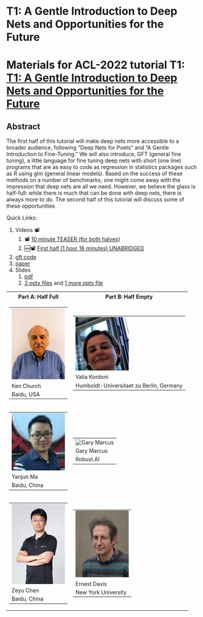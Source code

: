 # T1: A Gentle Introduction to Deep Nets and Opportunities for the Future

<h1>Materials for ACL-2022 tutorial T1: <a href="https://www.2022.aclweb.org/tutorials">T1: A Gentle Introduction to Deep Nets and Opportunities for the Future</a></h1>

<h2>Abstract</h2>
The first half of this tutorial will make deep nets more accessible to a broader audience, following “Deep Nets for Poets” and “A Gentle Introduction to Fine-Tuning.” We will also introduce, GFT (general fine tuning), a little language for fine tuning deep nets with short (one line) programs that are as easy to code as regression in statistics packages such as R using glm (general linear models).  Based on the success of these methods on a number of  benchmarks, one might come away with the impression that deep nets are all we need. However, we believe the glass is half-full: while there is much that can be done with deep nets, there is always more to do.  The second half of this tutorial will discuss some of these opportunities



<p>
Quick Links:
<ol>
<li>Videos 📽️ <ol>
	<li>📽️ <a href="https://youtu.be/IKjx38AV4bo">10 minute TEASER (for both halves)</a></li>
	<li>🆕📽️  <a href="https://youtu.be/fWS-pgKYE_o">First half (1 hour 16 minutes) UNABRIDGED</a></li>
	</ol></li>
<li><a href="https://github.com/kwchurch/gft">gft code</a></li>
<li><a href="papers/1.pdf">paper</a></li>
<li>Slides<ol>
		   <li><a href="slides/ACL-2022_tutorial_part_AB_V7.pdf">pdf</a></li>
  		   <li><a href="slides/ACL-2022_tutorial_slides_part_A">3 pptx files</a> and <a href="slides/ACL-2022_tutorial_slides_part_B">1 more pptx file</a></li>
		   </ol></li>
</ol>

<p>
<table><tr><th>Part A: Half Full</th><th>Part B: Half Empty</th></tr>
    <tr>                 <td> <table><tr><td><img src="instructors/KenChurch.jpg" alt="Ken Church" width=140></td></tr><tr><td>Ken Church</td></tr><tr><td>Baidu, USA</td></tr></table></td>
		    	 <td> <table><tr><td><img src="instructors/ValiaKordoni.jpeg" alt="Valia Kordoni" width=140> </td></tr><tr><td>Valia Kordoni</td></tr><tr><td>Humboldt-Universitaet zu Berlin, Germany</td></tr></table></td></tr>
    <tr> 
		    	 <td><table><tr><td><img src="instructors/YanjunMa.jpg" alt="YanjunMa.jpg" width=140> </td></tr><tr><td>Yanjun Ma</td></tr></tr><tr><td>Baidu, China</td></tr></table></td>
			 <td><table><tr><td><img src="http://garymarcus.com/rw_common/images/r9Z9V9K2RNuITm5s6lAdLw_thumb_c987.jpg" alt="Gary Marcus" width=140> </td></tr><tr><td>Gary Marcus</td></tr><tr><td>Robust.AI</td></tr></table></td></tr>
    <tr>		 <td><table><tr><td><img src="instructors/ZeyuChen.jpg" alt="Zeyu Chen" width=140> </td></tr><tr><td>Zeyu Chen</td></tr></tr><tr><td>Baidu, China</td></tr></table></td>
			 <td><table><tr><td><img src="instructors/ErnestDavis.jpg" alt="Ernest Davis" width=140> </td></tr><tr><td>Ernest Davis</td></tr></tr><tr><td>New York University</td></tr></table></td></tr></table>
			 
			 
			 









